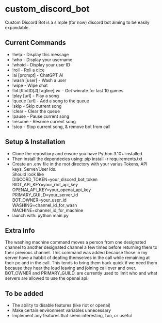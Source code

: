 # custom_discord_bot
Custom Discord Bot is a simple (for now) discord bot aiming to be easily expandable.

## Current Commands
- !help - Display this message
- !who - Display your username
- !whoid - Display your user ID
- !roll - Roll a dice
- !ai [prompt] - ChatGPT AI
- !wash [user] - Wash a user
- !wipe - Wipe chat
- !lol [RiotID]#[Tagline] wr - Get winrate for last 10 games
- !play [url] - Play a song
- !queue [url] - Add a song to the queue
- !skip - Skip current song
- !clear - Clear the queue
- !pause - Pause current song
- !resume - Resume current song
- !stop - Stop current song, & remove bot from call

## Setup & Installation
- Clone the repositiory and ensure you have Python 3.10+ installed.
- Then install the dependecies using: pip install -r requirements.txt
- Create an .env file in the root directory with your varius Tokens, API keys, Server/User ids.  
Should look like  
DISCORD_TOKEN=your_discord_bot_token  
RIOT_API_KEY=your_riot_api_key  
OPENAI_API_KEY=your_openai_api_key  
PRIMARY_GUILD=your_server_id  
BOT_OWNER=your_user_id  
WASHING=channel_id_for_wash  
MACHINE=channel_id_for_machine  
- launch with: python main.py

## Extra Info
The washing machine command moves a person from one designated channel to another designated channel a few times before returning them to their previous channel. This command was added because those in my server have a habbit of deafing themselves in the call while remaining at their pc and in the call. This tends to bring them back quick if we need them because they hear the loud leaving and joining call over and over.
BOT_OWNER and PRIMARY_GUILD, are currently used to limit who and what servers are allowed to use the openai api.

## To be added
- The ability to disable features (like riot or openai)
- Make certain environment variables unnecessary
- Implement any features that seem interesting, fun, or useful